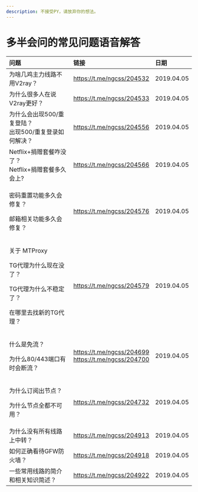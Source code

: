 ```yaml
---
description: 不接受PY，请放弃你的想法。
---
```


# 多半会问的常见问题语音解答

  


<table>
  <thead>
    <tr>
      <th style="text-align:left">&#x95EE;&#x9898;</th>
      <th style="text-align:left">&#x94FE;&#x63A5;</th>
      <th style="text-align:left">&#x65E5;&#x671F;</th>
    </tr>
  </thead>
  <tbody>
    <tr>
      <td style="text-align:left">&#x4E3A;&#x5565;&#x51E0;&#x9E21;&#x4E3B;&#x529B;&#x7EBF;&#x8DEF;&#x4E0D;&#x7528;V2ray&#xFF1F;</td>
      <td
      style="text-align:left"><a href="https://t.me/ngcss/204532">https://t.me/ngcss/204532</a>
        </td>
        <td style="text-align:left">2019.04.05</td>
    </tr>
    <tr>
      <td style="text-align:left">&#x4E3A;&#x4EC0;&#x4E48;&#x5F88;&#x591A;&#x4EBA;&#x5728;&#x8BF4;V2ray&#x66F4;&#x597D;&#xFF1F;</td>
      <td
      style="text-align:left"><a href="https://t.me/ngcss/204533">https://t.me/ngcss/204533</a>
        </td>
        <td style="text-align:left">2019.04.05</td>
    </tr>
    <tr>
      <td style="text-align:left">&#x4E3A;&#x4EC0;&#x4E48;&#x4F1A;&#x51FA;&#x73B0;500/&#x91CD;&#x590D;&#x767B;&#x9646;&#xFF1F;
        <br
        />&#x51FA;&#x73B0;500/&#x91CD;&#x590D;&#x767B;&#x5F55;&#x5982;&#x4F55;&#x89E3;&#x51B3;&#xFF1F;</td>
      <td
      style="text-align:left"><a href="https://t.me/ngcss/204556">https://t.me/ngcss/204556</a>
        </td>
        <td style="text-align:left">2019.04.05</td>
    </tr>
    <tr>
      <td style="text-align:left">Netflix+&#x6350;&#x8D60;&#x5957;&#x9910;&#x548B;&#x6CA1;&#x4E86;&#xFF1F;
        <br
        />Netflix+&#x6350;&#x8D60;&#x5957;&#x9910;&#x591A;&#x4E45;&#x4F1A;&#x4E0A;?</td>
      <td
      style="text-align:left"><a href="https://t.me/ngcss/204566">https://t.me/ngcss/204566</a>
        </td>
        <td style="text-align:left">2019.04.05</td>
    </tr>
    <tr>
      <td style="text-align:left">
        <p>&#x5BC6;&#x7801;&#x91CD;&#x7F6E;&#x529F;&#x80FD;&#x591A;&#x4E45;&#x4F1A;&#x4FEE;&#x590D;&#xFF1F;</p>
        <p>&#x90AE;&#x7BB1;&#x76F8;&#x5173;&#x529F;&#x80FD;&#x591A;&#x4E45;&#x4F1A;&#x4FEE;&#x590D;&#xFF1F;</p>
      </td>
      <td style="text-align:left"><a href="https://t.me/ngcss/204576">https://t.me/ngcss/204576</a>
      </td>
      <td style="text-align:left">2019.04.05</td>
    </tr>
    <tr>
      <td style="text-align:left">
        <p>&#x5173;&#x4E8E; MTProxy</p>
        <p>TG&#x4EE3;&#x7406;&#x4E3A;&#x4EC0;&#x4E48;&#x73B0;&#x5728;&#x6CA1;&#x4E86;&#xFF1F;</p>
        <p>TG&#x4EE3;&#x7406;&#x4E3A;&#x4EC0;&#x4E48;&#x4E0D;&#x7A33;&#x5B9A;&#x4E86;&#xFF1F;</p>
        <p>&#x5728;&#x54EA;&#x91CC;&#x53BB;&#x627E;&#x65B0;&#x7684;TG&#x4EE3;&#x7406;&#xFF1F;</p>
      </td>
      <td style="text-align:left"><a href="https://t.me/ngcss/204579">https://t.me/ngcss/204579</a>
      </td>
      <td style="text-align:left">2019.04.05</td>
    </tr>
    <tr>
      <td style="text-align:left">
        <p>&#x4EC0;&#x4E48;&#x662F;&#x514D;&#x6D41;&#xFF1F;</p>
        <p>&#x4E3A;&#x4EC0;&#x4E48;80/443&#x7AEF;&#x53E3;&#x6709;&#x65F6;&#x4F1A;&#x65AD;&#x6D41;&#xFF1F;</p>
      </td>
      <td style="text-align:left"><a href="https://t.me/ngcss/204699%20https://t.me/ngcss/204700">https://t.me/ngcss/204699<br />https://t.me/ngcss/204700</a>
      </td>
      <td style="text-align:left">2019.04.05</td>
    </tr>
    <tr>
      <td style="text-align:left">
        <p>&#x4E3A;&#x4EC0;&#x4E48;&#x8BA2;&#x9605;&#x51FA;&#x8282;&#x70B9;&#xFF1F;</p>
        <p>&#x4E3A;&#x4EC0;&#x4E48;&#x8282;&#x70B9;&#x5168;&#x90FD;&#x4E0D;&#x53EF;&#x7528;&#xFF1F;</p>
      </td>
      <td style="text-align:left"><a href="https://t.me/ngcss/204732">https://t.me/ngcss/204732</a>
      </td>
      <td style="text-align:left">2019.04.05</td>
    </tr>
    <tr>
      <td style="text-align:left">&#x4E3A;&#x4EC0;&#x4E48;&#x6CA1;&#x6709;&#x6240;&#x6709;&#x7EBF;&#x8DEF;&#x4E0A;&#x4E2D;&#x8F6C;&#xFF1F;</td>
      <td
      style="text-align:left"><a href="https://t.me/ngcss/204913">https://t.me/ngcss/204913</a>
        </td>
        <td style="text-align:left">2019.04.05</td>
    </tr>
    <tr>
      <td style="text-align:left">&#x5982;&#x4F55;&#x6B63;&#x786E;&#x770B;&#x5F85;GFW&#x9632;&#x706B;&#x5899;&#xFF1F;</td>
      <td
      style="text-align:left"><a href="https://t.me/ngcss/204918">https://t.me/ngcss/204918</a>
        </td>
        <td style="text-align:left">2019.04.05</td>
    </tr>
    <tr>
      <td style="text-align:left">&#x4E00;&#x4E9B;&#x5E38;&#x7528;&#x7EBF;&#x8DEF;&#x7684;&#x7B80;&#x4ECB;&#x548C;&#x76F8;&#x5173;&#x77E5;&#x8BC6;&#x7B80;&#x8FF0;&#xFF1F;</td>
      <td
      style="text-align:left"><a href="https://t.me/ngcss/204922">https://t.me/ngcss/204922</a>
        </td>
        <td style="text-align:left">2019.04.05</td>
    </tr>
  </tbody>
</table>

